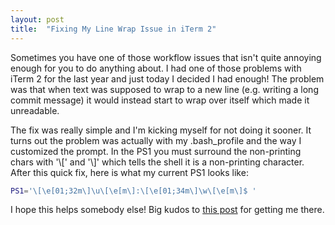 ```yaml
---
layout: post
title:  "Fixing My Line Wrap Issue in iTerm 2"
---
```

Sometimes you have one of those workflow issues that isn't quite annoying enough
for you to do anything about. I had one of those problems with iTerm 2 for the
last year and just today I decided I had enough! The problem was that when text
was supposed to wrap to a new line (e.g. writing a long commit message) it would
instead start to wrap over itself which made it unreadable.

The fix was really simple and I'm kicking myself for not doing it sooner. It
turns out the problem was actually with my .bash_profile and the way I
customized the prompt. In the PS1 you must surround the non-printing chars with '\\[' and '\\]' which tells the shell it is a non-printing character. After this quick fix, here is what my current PS1 looks like:

``` bash
PS1='\[\e[01;32m\]\u\[\e[m\]:\[\e[01;34m\]\w\[\e[m\]$ '
```

I hope this helps somebody else! Big kudos to [this post](http://unix.stackexchange.com/questions/105958/terminal-prompt-not-wrapping-correctly) for getting me there.
